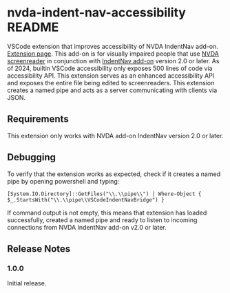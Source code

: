 # nvda-indent-nav-accessibility README

VSCode extension that improves accessibility of NVDA IndentNav add-on.
[Extension page](https://marketplace.visualstudio.com/items?itemName=TonyMalykh.nvda-indent-nav-accessibility).
This add-on is for visually impaired people that use [NVDA screenreader](https://www.nvaccess.org/download/) in conjunction with [IndentNav add-on](https://github.com/mltony/nvda-indent-nav/) version 2.0 or later.
As of 2024, builtin VSCode accessibility only exposes 500 lines of code via accessibility API.
This extension serves as an enhanced accessibility API and exposes the entire file being edited to screenreaders.
This extension creates a named pipe and acts as a server communicating with clients via JSON.

## Requirements

This extension only works with NVDA add-on IndentNav version 2.0 or later.

## Debugging
To verify that the extension works as expected, check if it creates a named pipe by opening powershell and typing:
```
[System.IO.Directory]::GetFiles("\\.\\pipe\\") | Where-Object { $_.StartsWith("\\.\\pipe\\VSCodeIndentNavBridge") }
```
If command output is not empty, this means that extension has loaded successfully, created a named pipe and ready to listen to incoming connections from NVDA IndentNav add-on v2.0 or later.

## Release Notes

### 1.0.0

Initial release.
